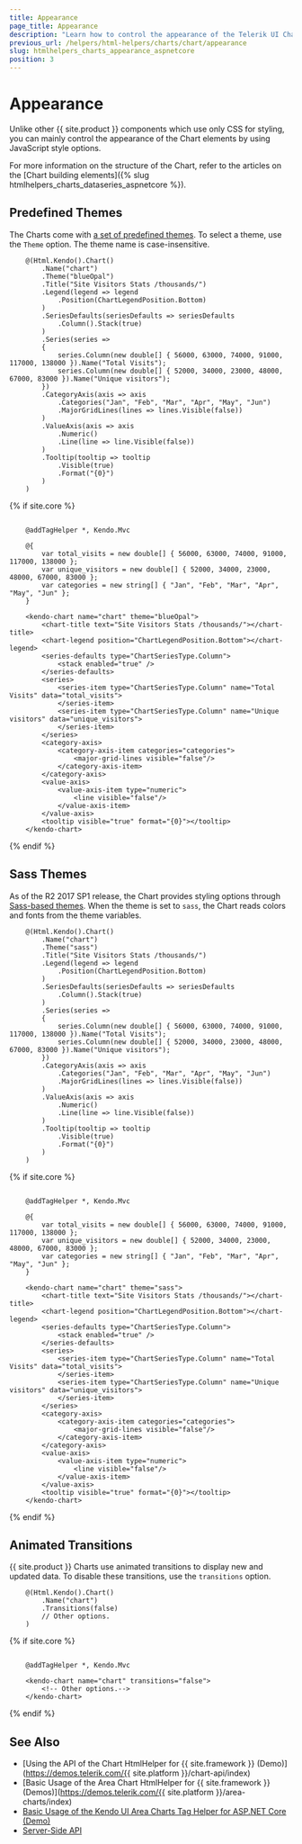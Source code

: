 ```yaml
---
title: Appearance
page_title: Appearance
description: "Learn how to control the appearance of the Telerik UI Chart component for {{ site.framework }}."
previous_url: /helpers/html-helpers/charts/chart/appearance
slug: htmlhelpers_charts_appearance_aspnetcore
position: 3
---
```


# Appearance

Unlike other {{ site.product }} components which use only CSS for styling, you can mainly control the appearance of the Chart elements by using JavaScript style options.

For more information on the structure of the Chart, refer to the articles on the [Chart building elements]({% slug htmlhelpers_charts_dataseries_aspnetcore %}).

## Predefined Themes

The Charts come with [a set of predefined themes](https://docs.telerik.com/kendo-ui/styles-and-layout/appearance-styling). To select a theme, use the `Theme` option. The theme name is case-insensitive.

```HtmlHelper
    @(Html.Kendo().Chart()
        .Name("chart")
        .Theme("blueOpal")
        .Title("Site Visitors Stats /thousands/")
        .Legend(legend => legend
            .Position(ChartLegendPosition.Bottom)
        )
        .SeriesDefaults(seriesDefaults => seriesDefaults
            .Column().Stack(true)
        )
        .Series(series =>
        {
            series.Column(new double[] { 56000, 63000, 74000, 91000, 117000, 138000 }).Name("Total Visits");
            series.Column(new double[] { 52000, 34000, 23000, 48000, 67000, 83000 }).Name("Unique visitors");
        })
        .CategoryAxis(axis => axis
            .Categories("Jan", "Feb", "Mar", "Apr", "May", "Jun")
            .MajorGridLines(lines => lines.Visible(false))
        )
        .ValueAxis(axis => axis
            .Numeric()
            .Line(line => line.Visible(false))
        )
        .Tooltip(tooltip => tooltip
            .Visible(true)
            .Format("{0}")
        )
    )
```
{% if site.core %}
```TagHelper

    @addTagHelper *, Kendo.Mvc

    @{
        var total_visits = new double[] { 56000, 63000, 74000, 91000, 117000, 138000 };
        var unique_visitors = new double[] { 52000, 34000, 23000, 48000, 67000, 83000 };
        var categories = new string[] { "Jan", "Feb", "Mar", "Apr", "May", "Jun" };
    }

    <kendo-chart name="chart" theme="blueOpal">
        <chart-title text="Site Visitors Stats /thousands/"></chart-title>
        <chart-legend position="ChartLegendPosition.Bottom"></chart-legend>
        <series-defaults type="ChartSeriesType.Column">
            <stack enabled="true" />
        </series-defaults>
        <series>
            <series-item type="ChartSeriesType.Column" name="Total Visits" data="total_visits">
            </series-item>
            <series-item type="ChartSeriesType.Column" name="Unique visitors" data="unique_visitors">
            </series-item>
        </series>
        <category-axis>
            <category-axis-item categories="categories">
                <major-grid-lines visible="false"/>
            </category-axis-item>
        </category-axis>
        <value-axis>
            <value-axis-item type="numeric">
                <line visible="false"/>
            </value-axis-item>
        </value-axis>
        <tooltip visible="true" format="{0}"></tooltip>
    </kendo-chart>

```
{% endif %}

## Sass Themes

As of the R2 2017 SP1 release, the Chart provides styling options through [Sass-based themes](https://docs.telerik.com/kendo-ui/styles-and-layout/sass-themes). When the theme is set to `sass`, the Chart reads colors and fonts from the theme variables.

```HtmlHelper
    @(Html.Kendo().Chart()
        .Name("chart")
        .Theme("sass")
        .Title("Site Visitors Stats /thousands/")
        .Legend(legend => legend
            .Position(ChartLegendPosition.Bottom)
        )
        .SeriesDefaults(seriesDefaults => seriesDefaults
            .Column().Stack(true)
        )
        .Series(series =>
        {
            series.Column(new double[] { 56000, 63000, 74000, 91000, 117000, 138000 }).Name("Total Visits");
            series.Column(new double[] { 52000, 34000, 23000, 48000, 67000, 83000 }).Name("Unique visitors");
        })
        .CategoryAxis(axis => axis
            .Categories("Jan", "Feb", "Mar", "Apr", "May", "Jun")
            .MajorGridLines(lines => lines.Visible(false))
        )
        .ValueAxis(axis => axis
            .Numeric()
            .Line(line => line.Visible(false))
        )
        .Tooltip(tooltip => tooltip
            .Visible(true)
            .Format("{0}")
        )
    )
```
{% if site.core %}
```TagHelper

    @addTagHelper *, Kendo.Mvc

    @{
        var total_visits = new double[] { 56000, 63000, 74000, 91000, 117000, 138000 };
        var unique_visitors = new double[] { 52000, 34000, 23000, 48000, 67000, 83000 };
        var categories = new string[] { "Jan", "Feb", "Mar", "Apr", "May", "Jun" };
    }

    <kendo-chart name="chart" theme="sass">
        <chart-title text="Site Visitors Stats /thousands/"></chart-title>
        <chart-legend position="ChartLegendPosition.Bottom"></chart-legend>
        <series-defaults type="ChartSeriesType.Column">
            <stack enabled="true" />
        </series-defaults>
        <series>
            <series-item type="ChartSeriesType.Column" name="Total Visits" data="total_visits">
            </series-item>
            <series-item type="ChartSeriesType.Column" name="Unique visitors" data="unique_visitors">
            </series-item>
        </series>
        <category-axis>
            <category-axis-item categories="categories">
                <major-grid-lines visible="false"/>
            </category-axis-item>
        </category-axis>
        <value-axis>
            <value-axis-item type="numeric">
                <line visible="false"/>
            </value-axis-item>
        </value-axis>
        <tooltip visible="true" format="{0}"></tooltip>
    </kendo-chart>

```
{% endif %}

## Animated Transitions

{{ site.product }} Charts use animated transitions to display new and updated data. To disable these transitions, use the `transitions` option.

```HtmlHelper
    @(Html.Kendo().Chart()
        .Name("chart")
        .Transitions(false)
        // Other options.
    )
```
{% if site.core %}
```TagHelper

    @addTagHelper *, Kendo.Mvc

    <kendo-chart name="chart" transitions="false">
        <!-- Other options.-->
    </kendo-chart>

```
{% endif %}


## See Also

* [Using the API of the Chart HtmlHelper for {{ site.framework }} (Demo)](https://demos.telerik.com/{{ site.platform }}/chart-api/index)
* [Basic Usage of the Area Chart HtmlHelper for {{ site.framework }} (Demos)](https://demos.telerik.com/{{ site.platform }}/area-charts/index)
* [Basic Usage of the Kendo UI Area Charts Tag Helper for ASP.NET Core (Demo)](https://demos.telerik.com/aspnet-core/area-charts/tag-helper)
* [Server-Side API](/api/chart)
